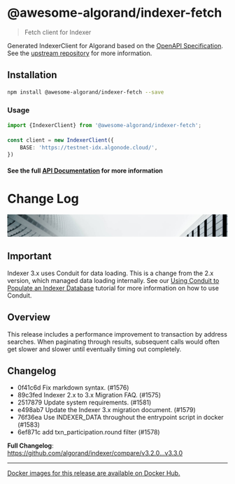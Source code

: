 
# @awesome-algorand/indexer-fetch
> Fetch client for Indexer

Generated IndexerClient for Algorand based on the [OpenAPI Specification](https://raw.githubusercontent.com/algorand/indexer/v3.3.0/api/indexer.oas3.yml). 
See the [upstream repository](https://github.com/algorand/indexer) for more information.

## Installation

```bash
npm install @awesome-algorand/indexer-fetch --save
```

### Usage

```typescript
import {IndexerClient} from '@awesome-algorand/indexer-fetch';

const client = new IndexerClient({
    BASE: 'https://testnet-idx.algonode.cloud/',
})
```

#### See the full [API Documentation](https://awesome-algorand.github.io/algo-fetch/guides/clients/indexer/) for more information

# Change Log
![GitHub Logo](https://raw.githubusercontent.com/algorand/go-algorand/master/release/release-banner.jpg)
## Important

Indexer 3.x uses Conduit for data loading. This is a change from the 2.x version, which managed data loading internally. See our [Using Conduit to Populate an Indexer Database](https://github.com/algorand/conduit/blob/master/docs/tutorials/IndexerWriter.md) tutorial for more information on how to use Conduit.

## Overview

This release includes a performance improvement to transaction by address searches. When paginating through results, subsequent calls would often get slower and slower until eventually timing out completely.

## Changelog
* 0f41c6d Fix markdown syntax. (#1576)
* 89c3fed Indexer 2.x to 3.x Migration FAQ. (#1575)
* 2517879 Update system requirements. (#1581)
* e498ab7 Update the Indexer 3.x migration document. (#1579)
* 76f36ea Use INDEXER_DATA throughout the entrypoint script in docker (#1583)
* 6ef871c add txn_participation.round filter (#1578)

**Full Changelog**: https://github.com/algorand/indexer/compare/v3.2.0...v3.3.0

---
[Docker images for this release are available on Docker Hub.](https://hub.docker.com/r/algorand/indexer)

